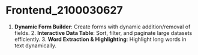 # Frontend_2100030627
1. **Dynamic Form Builder**: Create forms with dynamic addition/removal of fields. 2. **Interactive Data Table**: Sort, filter, and paginate large datasets efficiently. 3. **Word Extraction &amp; Highlighting**: Highlight long words in text dynamically.
